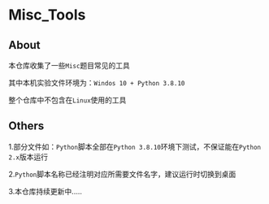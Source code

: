 # Misc_Tools

## About

本仓库收集了一些`Misc`题目常见的工具

其中本机实验文件环境为：`Windos 10 + Python 3.8.10`

整个仓库中不包含在`Linux`使用的工具

## Others

1.部分文件如：`Python`脚本全部在`Python 3.8.10`环境下测试，不保证能在`Python 2.x`版本运行

2.`Python`脚本名称已经注明对应所需要文件名字，建议运行时切换到桌面

3.本仓库持续更新中.....
